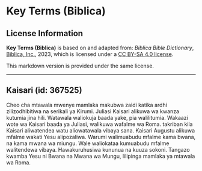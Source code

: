 # Key Terms (Biblica)

## License Information

**Key Terms (Biblica)** is based on and adapted from: _Biblica Bible Dictionary_, [Biblica, Inc.](https://www.biblica.com/), 2023, which is licensed under a [CC BY-SA 4.0 license](https://creativecommons.org/licenses/by-sa/4.0/legalcode.en).

This markdown version is provided under the same license.



--------------------------------

## Kaisari (id: 367525)

Cheo cha mtawala mwenye mamlaka makubwa zaidi katika ardhi zilizodhibitiwa na serikali ya Kirumi. Juliasi Kaisari alikuwa wa kwanza kutumia jina hili. Watawala waliokuja baada yake, pia walilitumia. Wakaazi wote wa Kaisari baada ya Juliasi, walikuwa wafalme wa Roma. takriban kila Kaisari aliwatendea watu aliowatawala vibaya sana. Kaisari Augustu alikuwa mfalme wakati Yesu alipozaliwa. Warumi walimuabudu mfalme kama bwana, na kama mwana wa miungu. Wale waliokataa kumuabudu mfalme walitendewa vibaya. Hawakuruhusiwa kununua na kuuza sokoni. Tangazo kwamba Yesu ni Bwana na Mwana wa Mungu, lilipinga mamlaka ya mtawala wa Roma.


